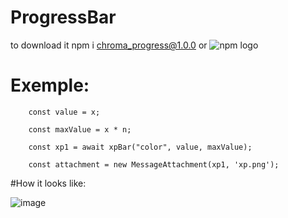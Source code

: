 # ProgressBar
to download it npm i chroma_progress@1.0.0 or ![npm logo](https://www.npmjs.com/package/chroma_progress)
# Exemple: 

        const value = x;

        const maxValue = x * n;
        
        const xp1 = await xpBar("color", value, maxValue);

        const attachment = new MessageAttachment(xp1, 'xp.png');
        
#How it looks like:
        
![image](https://cdn.discordapp.com/attachments/867456388074438676/870594079195561984/unknown.png)
